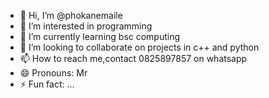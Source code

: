 - 👋 Hi, I’m @phokanemaile
- 👀 I’m interested in programming 
- 🌱 I’m currently learning bsc computing 
- 💞️ I’m looking to collaborate on projects in c++ and python
- 📫 How to reach me,contact 0825897857 on whatsapp
- 😄 Pronouns: Mr
- ⚡ Fun fact: ...

<!---
phokanemaile/phokanemaile is a ✨ special ✨ repository because its `README.md` (this file) appears on your GitHub profile.
You can click the Preview link to take a look at your changes.
--->
